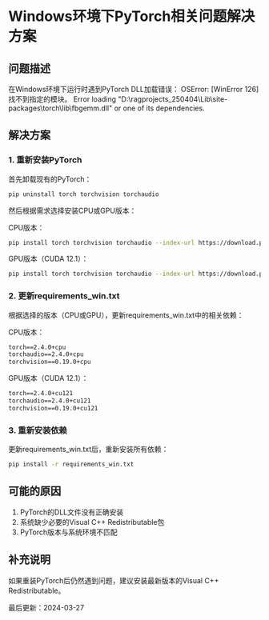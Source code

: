 # Windows环境下PyTorch相关问题解决方案

## 问题描述

在Windows环境下运行时遇到PyTorch DLL加载错误： 
OSError: [WinError 126] 找不到指定的模块。 Error loading "D:\ragprojects_250404\Lib\site-packages\torch\lib\fbgemm.dll" or one of its dependencies.


## 解决方案

### 1. 重新安装PyTorch

首先卸载现有的PyTorch：
```bash
pip uninstall torch torchvision torchaudio
```

然后根据需求选择安装CPU或GPU版本：

CPU版本：
```bash
pip install torch torchvision torchaudio --index-url https://download.pytorch.org/whl/cpu
```

GPU版本（CUDA 12.1）：
```bash
pip install torch torchvision torchaudio --index-url https://download.pytorch.org/whl/cu121
```

### 2. 更新requirements_win.txt

根据选择的版本（CPU或GPU），更新requirements_win.txt中的相关依赖：

CPU版本：
```txt
torch==2.4.0+cpu
torchaudio==2.4.0+cpu
torchvision==0.19.0+cpu
```

GPU版本（CUDA 12.1）：
```txt
torch==2.4.0+cu121
torchaudio==2.4.0+cu121
torchvision==0.19.0+cu121
```

### 3. 重新安装依赖

更新requirements_win.txt后，重新安装所有依赖：
```bash
pip install -r requirements_win.txt
```

## 可能的原因

1. PyTorch的DLL文件没有正确安装
2. 系统缺少必要的Visual C++ Redistributable包
3. PyTorch版本与系统环境不匹配

## 补充说明

如果重装PyTorch后仍然遇到问题，建议安装最新版本的Visual C++ Redistributable。

最后更新：2024-03-27